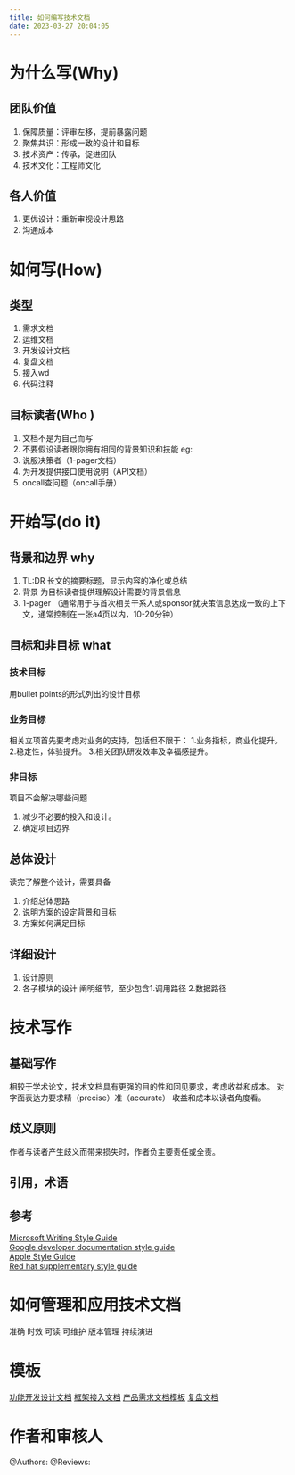 ```yaml
---
title: 如何编写技术文档
date: 2023-03-27 20:04:05
---
```

# 为什么写(Why)
## 团队价值
1. 保障质量：评审左移，提前暴露问题
2. 聚焦共识：形成一致的设计和目标
3. 技术资产：传承，促进团队
4. 技术文化：工程师文化
## 各人价值
1. 更优设计：重新审视设计思路
2. 沟通成本
# 如何写(How)
## 类型
1. 需求文档
2. 运维文档
3. 开发设计文档
4. 复盘文档
5. 接入wd
6. 代码注释
## 目标读者(Who )
1. 文档不是为自己而写
2. 不要假设读者跟你拥有相同的背景知识和技能
eg: 
1. 说服决策者（1-pager文档）
2. 为开发提供接口使用说明（API文档）
3. oncall查问题（oncall手册）

# 开始写(do it)
## 背景和边界  why
1. TL:DR
长文的摘要标题，显示内容的净化或总结
2. 背景
为目标读者提供理解设计需要的背景信息
3. 1-pager
（通常用于与首次相关干系人或sponsor就决策信息达成一致的上下文，通常控制在一张a4页以内，10-20分钟）

## 目标和非目标 what
### 技术目标
用bullet points的形式列出的设计目标
### 业务目标
相关立项首先要考虑对业务的支持，包括但不限于： 1.业务指标，商业化提升。 2.稳定性，体验提升。 3.相关团队研发效率及幸福感提升。
### 非目标
项目不会解决哪些问题
1. 减少不必要的投入和设计。
2. 确定项目边界

## 总体设计
读完了解整个设计，需要具备
1. 介绍总体思路
2. 说明方案的设定背景和目标
3. 方案如何满足目标
## 详细设计
1. 设计原则
2. 各子模块的设计 阐明细节，至少包含1.调用路径 2.数据路径
# 技术写作
## 基础写作
相较于学术论文，技术文档具有更强的目的性和回见要求，考虑收益和成本。
对字面表达力要求精（precise）准（accurate）
收益和成本以读者角度看。
## 歧义原则
作者与读者产生歧义而带来损失时，作者负主要责任或全责。
## 引用，术语
## 参考
[Microsoft Writing Style Guide](https://learn.microsoft.com/en-us/style-guide/welcome/)  
[Google developer documentation style guide](https://developers.google.com/tech-writing)  
[Apple Style Guide](https://support.apple.com/guide/applestyleguide/welcome/web)  
[Red hat supplementary style guide](https://learn.microsoft.com/en-us/style-guide/welcome/)  

# 如何管理和应用技术文档
准确 时效 可读 可维护 版本管理 持续演进

# 模板
[功能开发设计文档](https://git.woa.com/depot/tencent2/blob/master/t2doc/devguide/templates/DEVSPEC.md)
[框架接入文档](https://hippyjs.org/#/guide/integration)
[产品需求文档模板](https://git.woa.com/depot/tencent2/blob/master/t2doc/devguide/templates/PRD.md)
[复盘文档](https://git.woa.com/depot/tencent2/blob/master/t2doc/devguide/templates/POSTMORTEM.md)

# 作者和审核人
@Authors:
@Reviews: